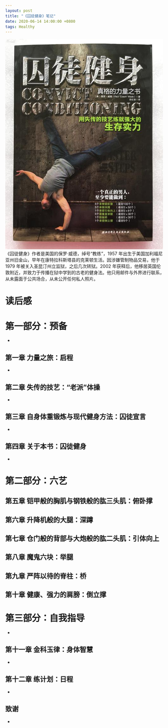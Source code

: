```yaml
---
layout: post
title: "《囚徒健身》笔记"
date: 2020-06-14 14:00:00 +0800
tags: Healthy
---
```


![囚徒健身](/assets/images/2020-06-20-Convict_Conditioning_1.jpg)
《囚徒健身》作者是美国的保罗·威德，绰号“教练”，1957 年出生于美国加利福尼亚州旧金山，早年在康特拉科斯塔县的克莱顿生活。因涉嫌管制物品交易，他于 1979 年被关入圣昆汀州立监狱，之后几次转狱。2002 年获释后，他移居英国伦敦附近，并致力于传播在狱中学到的古老的健身法。他只用邮件与外界进行联系，从未露面于公共场合，从未公开任何私人照片。

# 读后感

# 第一部分：预备

-

## 第一章 力量之旅：启程

-

## 第二章 失传的技艺：“老派”体操

-

## 第三章 自身体重锻炼与现代健身方法：囚徒宣言

-

## 第四章 关于本书：囚徒健身

-

# 第二部分：六艺

## 第五章 铠甲般的胸肌与钢铁般的肱三头肌：俯卧撑

## 第六章 升降机般的大腿：深蹲

## 第七章 仓门般的背部与大炮般的肱二头肌：引体向上

## 第八章 魔鬼六块：举腿

## 第九章 严阵以待的脊柱：桥

## 第十章 健康、强力的肩膀：倒立撑

# 第三部分：自我指导

-

## 第十一章 金科玉律：身体智慧

-

## 第十二章 练计划：日程

-

## 致谢

-
